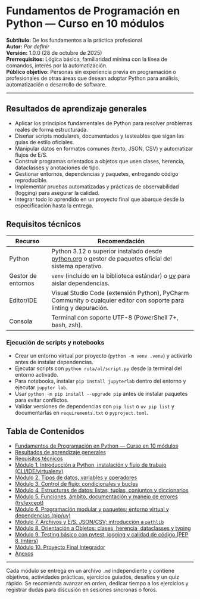 # Fundamentos de Programación en Python — Curso en 10 módulos

**Subtítulo:** De los fundamentos a la práctica profesional  
**Autor:** _Por definir_  
**Versión:** 1.0.0 (28 de octubre de 2025)  
**Prerrequisitos:** Lógica básica, familiaridad mínima con la línea de comandos, interés por la automatización.  
**Público objetivo:** Personas sin experiencia previa en programación o profesionales de otras áreas que desean adoptar Python para análisis, automatización o desarrollo de software.

---

## Resultados de aprendizaje generales

- Aplicar los principios fundamentales de Python para resolver problemas reales de forma estructurada.
- Diseñar scripts modulares, documentados y testeables que sigan las guías de estilo oficiales.
- Manipular datos en formatos comunes (texto, JSON, CSV) y automatizar flujos de E/S.
- Construir programas orientados a objetos que usen clases, herencia, dataclasses y anotaciones de tipo.
- Gestionar entornos, dependencias y paquetes, entregando código reproducible.
- Implementar pruebas automatizadas y prácticas de observabilidad (logging) para asegurar la calidad.
- Integrar todo lo aprendido en un proyecto final que abarque desde la especificación hasta la entrega.

## Requisitos técnicos

| Recurso | Recomendación |
| --- | --- |
| Python | Python 3.12 o superior instalado desde [python.org](https://www.python.org/downloads/) o gestor de paquetes oficial del sistema operativo. |
| Gestor de entornos | `venv` (incluido en la biblioteca estándar) o [uv](https://github.com/astral-sh/uv) para aislar dependencias. |
| Editor/IDE | Visual Studio Code (extensión Python), PyCharm Community o cualquier editor con soporte para linting y depuración. |
| Consola | Terminal con soporte UTF-8 (PowerShell 7+, bash, zsh). |

### Ejecución de scripts y notebooks

- Crear un entorno virtual por proyecto (`python -m venv .venv`) y activarlo antes de instalar dependencias.
- Ejecutar scripts con `python ruta/al/script.py` desde la terminal del entorno activado.
- Para notebooks, instalar `pip install jupyterlab` dentro del entorno y ejecutar `jupyter lab`.
- Usar `python -m pip install --upgrade pip` antes de instalar paquetes para evitar conflictos.
- Validar versiones de dependencias con `pip list` o `uv pip list` y documentarlas en `requirements.txt` o `pyproject.toml`.

## Tabla de Contenidos

- [Fundamentos de Programación en Python — Curso en 10 módulos](#fundamentos-de-programación-en-python--curso-en-10-módulos)
- [Resultados de aprendizaje generales](#resultados-de-aprendizaje-generales)
- [Requisitos técnicos](#requisitos-técnicos)
- [Módulo 1. Introducción a Python, instalación y flujo de trabajo (CLI/IDE/virtualenv)](modulo01-introduccion.md)
- [Módulo 2. Tipos de datos, variables y operadores](modulo02-tipos.md)
- [Módulo 3. Control de flujo: condicionales y bucles](modulo03-control-flujo.md)
- [Módulo 4. Estructuras de datos: listas, tuplas, conjuntos y diccionarios](modulo04-estructuras-datos.md)
- [Módulo 5. Funciones, ámbito, documentación y manejo de errores (try/except)](modulo05-funciones.md)
- [Módulo 6. Programación modular y paquetes; entorno virtual y dependencias (pip/uv)](modulo06-modularidad.md)
- [Módulo 7. Archivos y E/S, JSON/CSV; introducción a `pathlib`](modulo07-archivos.md)
- [Módulo 8. Orientación a Objetos: clases, herencia, dataclasses y typing](modulo08-oop.md)
- [Módulo 9. Testing básico con pytest, logging y calidad de código (PEP 8, linters)](modulo09-testing.md)
- [Módulo 10. Proyecto Final Integrador](modulo10-proyecto-final.md)
- [Anexos](anexos.md)

---

Cada módulo se entrega en un archivo `.md` independiente y contiene objetivos, actividades prácticas, ejercicios guiados, desafíos y un quiz rápido. Se recomienda avanzar en orden, dedicar tiempo a los ejercicios y registrar dudas para discusión en sesiones síncronas o foros.

